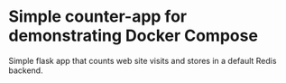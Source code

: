 # Simple counter-app for demonstrating Docker Compose

Simple flask app that counts web site visits and stores in a default Redis backend.
